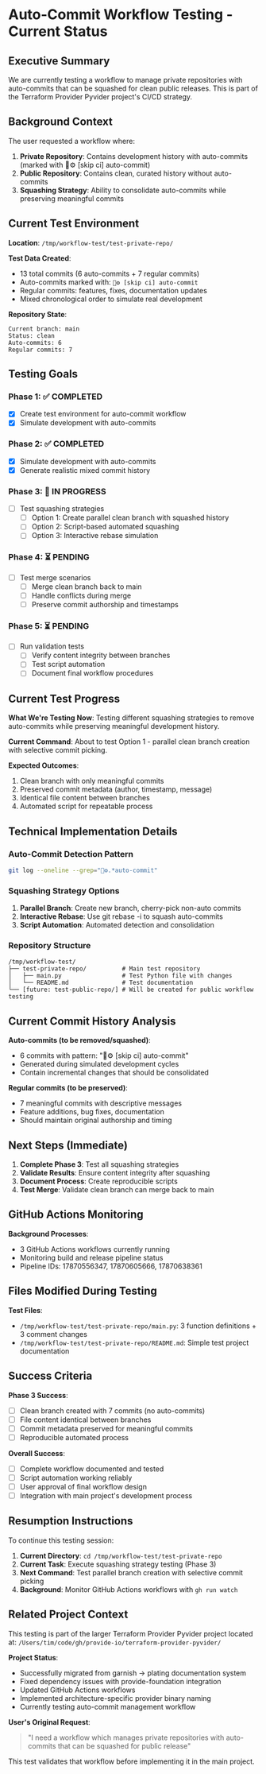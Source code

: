 # Auto-Commit Workflow Testing - Current Status

## Executive Summary

We are currently testing a workflow to manage private repositories with auto-commits that can be squashed for clean public releases. This is part of the Terraform Provider Pyvider project's CI/CD strategy.

## Background Context

The user requested a workflow where:
1. **Private Repository**: Contains development history with auto-commits (marked with 🔼⚙️ [skip ci] auto-commit)
2. **Public Repository**: Contains clean, curated history without auto-commits
3. **Squashing Strategy**: Ability to consolidate auto-commits while preserving meaningful commits

## Current Test Environment

**Location**: `/tmp/workflow-test/test-private-repo/`

**Test Data Created**:
- 13 total commits (6 auto-commits + 7 regular commits)
- Auto-commits marked with: `🔼⚙️ [skip ci] auto-commit`
- Regular commits: features, fixes, documentation updates
- Mixed chronological order to simulate real development

**Repository State**:
```
Current branch: main
Status: clean
Auto-commits: 6
Regular commits: 7
```

## Testing Goals

### Phase 1: ✅ COMPLETED
- [x] Create test environment for auto-commit workflow
- [x] Simulate development with auto-commits

### Phase 2: ✅ COMPLETED
- [x] Simulate development with auto-commits
- [x] Generate realistic mixed commit history

### Phase 3: 🔄 IN PROGRESS
- [ ] Test squashing strategies
  - [ ] Option 1: Create parallel clean branch with squashed history
  - [ ] Option 2: Script-based automated squashing
  - [ ] Option 3: Interactive rebase simulation

### Phase 4: ⏳ PENDING
- [ ] Test merge scenarios
  - [ ] Merge clean branch back to main
  - [ ] Handle conflicts during merge
  - [ ] Preserve commit authorship and timestamps

### Phase 5: ⏳ PENDING
- [ ] Run validation tests
  - [ ] Verify content integrity between branches
  - [ ] Test script automation
  - [ ] Document final workflow procedures

## Current Test Progress

**What We're Testing Now**:
Testing different squashing strategies to remove auto-commits while preserving meaningful development history.

**Current Command**: About to test Option 1 - parallel clean branch creation with selective commit picking.

**Expected Outcomes**:
1. Clean branch with only meaningful commits
2. Preserved commit metadata (author, timestamp, message)
3. Identical file content between branches
4. Automated script for repeatable process

## Technical Implementation Details

### Auto-Commit Detection Pattern
```bash
git log --oneline --grep="🔼⚙️.*auto-commit"
```

### Squashing Strategy Options
1. **Parallel Branch**: Create new branch, cherry-pick non-auto commits
2. **Interactive Rebase**: Use git rebase -i to squash auto-commits
3. **Script Automation**: Automated detection and consolidation

### Repository Structure
```
/tmp/workflow-test/
├── test-private-repo/          # Main test repository
│   ├── main.py                 # Test Python file with changes
│   └── README.md               # Test documentation
└── [future: test-public-repo/] # Will be created for public workflow testing
```

## Current Commit History Analysis

**Auto-commits (to be removed/squashed)**:
- 6 commits with pattern: "🔼⚙️ [skip ci] auto-commit"
- Generated during simulated development cycles
- Contain incremental changes that should be consolidated

**Regular commits (to be preserved)**:
- 7 meaningful commits with descriptive messages
- Feature additions, bug fixes, documentation
- Should maintain original authorship and timing

## Next Steps (Immediate)

1. **Complete Phase 3**: Test all squashing strategies
2. **Validate Results**: Ensure content integrity after squashing
3. **Document Process**: Create reproducible scripts
4. **Test Merge**: Validate clean branch can merge back to main

## GitHub Actions Monitoring

**Background Processes**:
- 3 GitHub Actions workflows currently running
- Monitoring build and release pipeline status
- Pipeline IDs: 17870556347, 17870605666, 17870638361

## Files Modified During Testing

**Test Files**:
- `/tmp/workflow-test/test-private-repo/main.py`: 3 function definitions + 3 comment changes
- `/tmp/workflow-test/test-private-repo/README.md`: Simple test project documentation

## Success Criteria

**Phase 3 Success**:
- [ ] Clean branch created with 7 commits (no auto-commits)
- [ ] File content identical between branches
- [ ] Commit metadata preserved for meaningful commits
- [ ] Reproducible automated process

**Overall Success**:
- [ ] Complete workflow documented and tested
- [ ] Script automation working reliably
- [ ] User approval of final workflow design
- [ ] Integration with main project's development process

## Resumption Instructions

To continue this testing session:

1. **Current Directory**: `cd /tmp/workflow-test/test-private-repo`
2. **Current Task**: Execute squashing strategy testing (Phase 3)
3. **Next Command**: Test parallel branch creation with selective commit picking
4. **Background**: Monitor GitHub Actions workflows with `gh run watch`

## Related Project Context

This testing is part of the larger Terraform Provider Pyvider project located at:
`/Users/tim/code/gh/provide-io/terraform-provider-pyvider/`

**Project Status**:
- Successfully migrated from garnish → plating documentation system
- Fixed dependency issues with provide-foundation integration
- Updated GitHub Actions workflows
- Implemented architecture-specific provider binary naming
- Currently testing auto-commit management workflow

**User's Original Request**:
> "I need a workflow which manages private repositories with auto-commits that can be squashed for public release"

This test validates that workflow before implementing it in the main project.